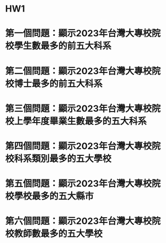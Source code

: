 # HW1
# 第一個問題：顯示2023年台灣大專校院校學生數最多的前五大科系
# 第二個問題：顯示2023年台灣大專校院校博士最多的前五大科系
# 第三個問題：顯示2023年台灣大專校院校上學年度畢業生數最多的五大科系
# 第四個問題：顯示2023年台灣大專校院校科系類別最多的五大學校
# 第五個問題：顯示2023年台灣大專校院校學校最多的五大縣市
# 第六個問題：顯示2023年台灣大專校院校教師數最多的五大學校
